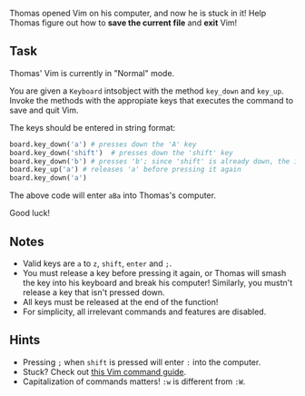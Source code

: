 Thomas opened Vim on his computer, and now he is stuck in it! Help Thomas figure out how to __save the current file__ and __exit__ Vim!

## Task

Thomas' Vim is currently in "Normal" mode.

You are given a `Keyboard` intsobject with the method `key_down` and `key_up`. Invoke the methods with the appropiate keys that executes the command to save and quit Vim.

The keys should be entered in string format:
```python
board.key_down('a') # presses down the 'A' key
board.key_down('shift')  # presses down the 'shift' key
board.key_down('b') # presses 'b'; since 'shift' is already down, the input will be capital 'B'
board.key_up('a') # releases 'a' before pressing it again
board.key_down('a')
```

The above code will enter `aBa` into Thomas's computer.

Good luck!

## Notes
- Valid keys are `a` to `z`, `shift`, `enter` and `;`.
- You must release a key before pressing it again, or Thomas will smash the key into his keyboard and break his computer! Similarly, you mustn't release a key that isn't pressed down.
- All keys must be released at the end of the function!
- For simplicity, all irrelevant commands and features are disabled.

## Hints
- Pressing `;` when `shift` is pressed will enter `:` into the computer.
- Stuck? Check out [this Vim command guide](https://learnbyexample.gitbooks.io/vim-reference/content/Command_Line_mode.html).
- Capitalization of commands matters! `:w` is different from `:W`.

